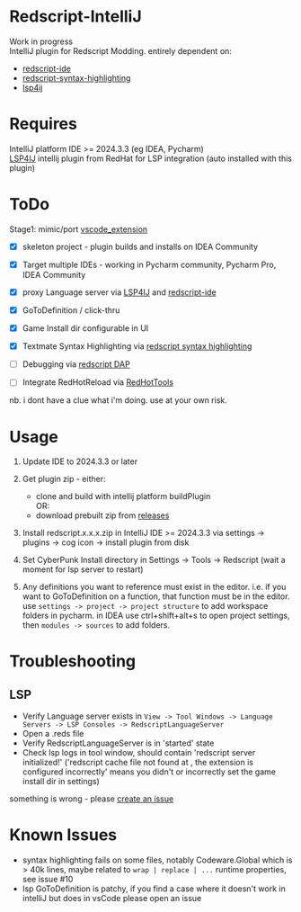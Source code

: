 # Redscript-IntelliJ

<!-- Plugin description -->
Work in progress   
IntelliJ plugin for Redscript Modding. entirely dependent on:
  - [redscript-ide](https://github.com/jac3km4/redscript-ide)
  - [redscript-syntax-highlighting](https://github.com/jackhumbert/redscript-syntax-highlighting)
  - [lsp4ij](https://github.com/redhat-developer/lsp4ij)
<!-- Plugin description end -->

# Requires
IntelliJ platform IDE  >= 2024.3.3 (eg IDEA, Pycharm)  
[LSP4IJ](https://github.com/redhat-developer/lsp4ij) intellij plugin from RedHat for LSP integration (auto installed with this plugin)

# ToDo

Stage1: mimic/port [vscode_extension](https://github.com/jac3km4/redscript-ide-vscode?tab=readme-ov-file)

- [x] skeleton project - plugin builds and installs on IDEA Community
- [x] Target multiple IDEs - working in Pycharm community, Pycharm Pro, IDEA Community
- [x] proxy Language server via [LSP4IJ](https://github.com/redhat-developer/lsp4ij) and [redscript-ide](https://github.com/jac3km4/redscript-ide)
- [x] GoToDefinition / click-thru
- [x] Game Install dir configurable in UI
- [x] Textmate Syntax Highlighting via [redscript syntax highlighting](https://github.com/jackhumbert/redscript-syntax-highlighting)
- [ ] Debugging via [redscript DAP](https://github.com/jac3km4/redscript-dap)
- [ ] Integrate  RedHotReload via [RedHotTools](https://github.com/psiberx/cp2077-red-hot-tools)


nb. i dont have a clue what i'm doing. use at your own risk.

# Usage
1. Update IDE to 2024.3.3 or later
2. Get plugin zip - either:
    - clone and build with intellij platform buildPlugin  
      OR:
    - download prebuilt zip from [releases](https://github.com/pawrequest/redscript-intellij/releases)

3. Install redscript.x.x.x.zip in IntelliJ IDE >= 2024.3.3 via settings -> plugins -> cog icon -> install plugin from disk  
4. Set CyberPunk Install directory in Settings -> Tools -> Redscript (wait a moment for lsp server to restart)
5. Any definitions you want to reference must exist in the editor. i.e. if you want to GoToDefinition on a function, that function must be in the editor.  
use `settings -> project -> project structure` to add workspace folders in pycharm. in IDEA use ctrl+shift+alt+s to open project settings, then `modules -> sources` to add folders.

# Troubleshooting
## LSP
- Verify Language server exists in `View -> Tool Windows -> Language Servers -> LSP Consoles -> RedscriptLanguageServer`
- Open a .reds file
- Verify RedscriptLanguageServer is in 'started' state
- Check lsp logs in tool window, should contain 'redscript server initialized!'
  ('redscript cache file not found at , the extension is configured incorrectly' means you didn't or incorrectly set the game install dir in settings)

something is wrong - please [create an issue](https://github.com/pawrequest/redscript-intellij/issues)

# Known Issues
- syntax highlighting fails on some files, notably Codeware.Global which is > 40k lines, maybe related to `wrap | replace | ...` runtime properties, see issue #10
- lsp GoToDefinition is patchy, if you find a case where it doesn't work in intelliJ but does in vsCode please open an issue
